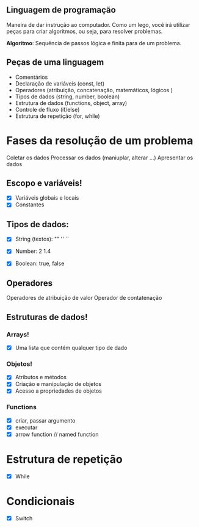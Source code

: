 ## Linguagem de programação

Maneira de dar instrução ao computador.
Como um lego, você irá utilizar peças para criar algoritmos, ou seja, para resolver problemas.

**Algoritmo**: Sequência de passos lógica e finita para de um problema.

## Peças de uma linguagem

- Comentários
- Declaração de variáveis (const, let)
- Operadores (atribuição, concatenação, matemáticos, lógicos )
- Tipos de dados (string, number, boolean)
- Estrutura de dados (functions, object, array)
- Controle de fluxo (if/else)
- Estrutura de repetição (for, while)

# Fases da resolução de um problema

Coletar os dados
Processar os dados (maniuplar, alterar ...)
Apresentar os dados

## Escopo e variáveis!

- [x] Variáveis globais e locais
- [x] Constantes

## Tipos de dados:

- [x] String (textos): "" '' ``
- [x] Number: 2 1.4
- [x] Boolean: true, false


## Operadores 

Operadores de atribuição de valor
Operador de contatenação

## Estruturas de dados!

### Arrays!

- [x] Uma lista que contém qualquer tipo de dado

### Objetos!

- [x] Atributos e métodos
- [x] Criação e manipulação de objetos
- [x] Acesso a propriedades de objetos

### Functions 

- [x] criar, passar argumento
- [x] executar
- [x] arrow function // named function

# Estrutura de repetição 

- [x] While

# Condicionais

- [x] Switch